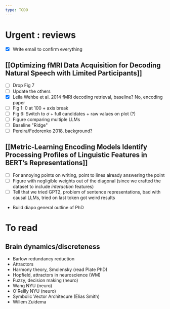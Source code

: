```yaml
---
type: TODO
---
```

# Urgent : reviews
- [x] Write email to confirm everything
## [[Optimizing fMRI Data Acquisition for Decoding Natural Speech with Limited Participants]]
- [ ] Drop Fig 7
- [ ] Update the others
- [x] Leila Wehbe et al. 2014 fMRI decoding retrieval, baseline? No, encoding paper
- [ ] Fig 1: 0 at 100 + axis break
- [ ] Fig 6: Switch to $\sigma$ + full candidates + raw values on plot (?)
- [ ] Figure comparing multiple LLMs
- [ ] Baseline "Ridge"
- [ ] Pereira/Fedorenko 2018, background?

## [[Metric-Learning Encoding Models Identify Processing Profiles of Linguistic Features in BERT’s Representations]]
- [ ] For annoying points on writing, point to lines already answering the point
- [ ] Figure with negligible weights out of the diagonal (since we crafted the dataset to include *interaction* features)
- [ ] Tell that we tried GPT2, problem of sentence representations, bad with causal LLMs, tried on last token got weird results

- Build diapo general outline of PhD
# To read
## Brain dynamics/discreteness
- Barlow redundancy reduction
- Attractors
- Harmony theory, Smolensky (read Plate PhD)
- Hopfield, attractors in neuroscience (WM)
- Fuzzy, decision making (neuro)
- Wang NYU (neuro)
- O'Reilly NYU (neuro)
- Symbolic Vector Architecure (Elias Smith)
- Willem Zuidema